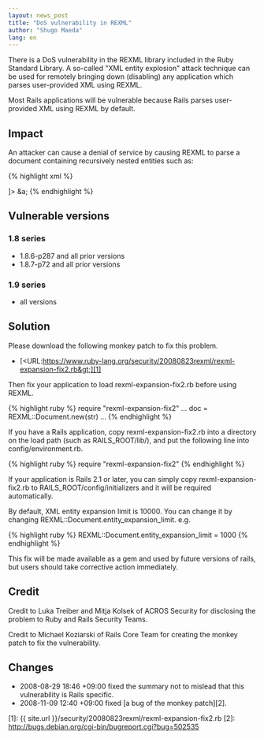 ```yaml
---
layout: news_post
title: "DoS vulnerability in REXML"
author: "Shugo Maeda"
lang: en
---
```


There is a DoS vulnerability in the REXML library included in the Ruby
Standard Library. A so-called \"XML entity explosion\" attack technique
can be used for remotely bringing down (disabling) any application which
parses user-provided XML using REXML.

Most Rails applications will be vulnerable because Rails parses
user-provided XML using REXML by default.

## Impact

An attacker can cause a denial of service by causing REXML to parse a
document containing recursively nested entities such as:

{% highlight xml %}
<?xml version="1.0" encoding="UTF-8"?>
<!DOCTYPE member [
  <!ENTITY a "&b;&b;&b;&b;&b;&b;&b;&b;&b;&b;">
  <!ENTITY b "&c;&c;&c;&c;&c;&c;&c;&c;&c;&c;">
  <!ENTITY c "&d;&d;&d;&d;&d;&d;&d;&d;&d;&d;">
  <!ENTITY d "&e;&e;&e;&e;&e;&e;&e;&e;&e;&e;">
  <!ENTITY e "&f;&f;&f;&f;&f;&f;&f;&f;&f;&f;">
  <!ENTITY f "&g;&g;&g;&g;&g;&g;&g;&g;&g;&g;">
  <!ENTITY g "xxxxxxxxxxxxxxxxxxxxxxxxxxxxxx">
]>
<member>
&a;
</member>
{% endhighlight %}

## Vulnerable versions

### 1.8 series

* 1\.8.6-p287 and all prior versions
* 1\.8.7-p72 and all prior versions

### 1.9 series

* all versions

## Solution

Please download the following monkey patch to fix this problem.

* [&lt;URL:https://www.ruby-lang.org/security/20080823rexml/rexml-expansion-fix2.rb&gt;][1]

Then fix your application to load rexml-expansion-fix2.rb before using
REXML.

{% highlight ruby %}
require "rexml-expansion-fix2"
...
doc = REXML::Document.new(str)
...
{% endhighlight %}

If you have a Rails application, copy rexml-expansion-fix2.rb into a
directory on the load path (such as RAILS\_ROOT/lib/), and put the
following line into config/environment.rb.

{% highlight ruby %}
require "rexml-expansion-fix2"
{% endhighlight %}

If your application is Rails 2.1 or later, you can simply copy
rexml-expansion-fix2.rb to RAILS\_ROOT/config/initializers and it will
be required automatically.

By default, XML entity expansion limit is 10000. You can change it by
changing REXML::Document.entity\_expansion\_limit. e.g.

{% highlight ruby %}
REXML::Document.entity_expansion_limit = 1000
{% endhighlight %}

This fix will be made available as a gem and used by future versions of
rails, but users should take corrective action immediately.

## Credit

Credit to Luka Treiber and Mitja Kolsek of ACROS Security for disclosing
the problem to Ruby and Rails Security Teams.

Credit to Michael Koziarski of Rails Core Team for creating the monkey
patch to fix the vulnerability.

## Changes

* 2008-08-29 18:46 +09:00 fixed the summary not to mislead that this
  vulnerability is Rails specific.
* 2008-11-09 12:40 +09:00 fixed [a bug of the monkey patch][2].



[1]: {{ site.url }}/security/20080823rexml/rexml-expansion-fix2.rb
[2]: http://bugs.debian.org/cgi-bin/bugreport.cgi?bug=502535
